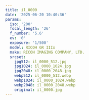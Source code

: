 ```yaml
---
title: il_0000
date: '2025-06-20 10:40:36'
params:
  iso: '200'
  focal_length: '26'
  f_number: '5.6'
  ev: '0'
  exposure: '1/500'
  model: RICOH GR IIIx
  make: RICOH IMAGING COMPANY, LTD.
  srcset:
    jpg512: il_0000_512.jpg
    jpg1024: il_0000_1024.jpg
    jpg2048: il_0000_2048.jpg
    webp512: il_0000_512.webp
    webp1024: il_0000_1024.webp
    webp2048: il_0000_2048.webp
    original: il_0000.jpg
---
```

